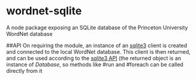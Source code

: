 # wordnet-sqlite
A node package exposing an SQLite database of the Princeton University WordNet database

##API
On requiring the module, an instance of an [sqlite3](https://github.com/mapbox/node-sqlite3) client is created and
connected to the local WordNet database. This client is then returned, and can be used according to the
[sqlite3 API](https://github.com/mapbox/node-sqlite3/wiki/API#databaseclosecallback)
(the returned object is an instance of *Database*, so methods like #run and #foreach can be called directly from it